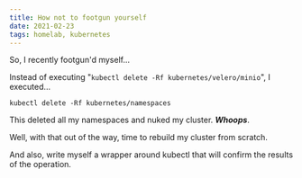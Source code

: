 ```yaml
---
title: How not to footgun yourself 
date: 2021-02-23
tags: homelab, kubernetes
---
```


So, I recently footgun'd myself...

Instead of executing 
"`kubectl delete -Rf kubernetes/velero/minio`", I executed...

`kubectl delete -Rf kubernetes/namespaces`

This deleted all my namespaces and nuked my cluster. ***Whoops***.

Well, with that out of the way, time to rebuild my cluster from scratch.

And also, write myself a wrapper around kubectl that will confirm the results of the operation.